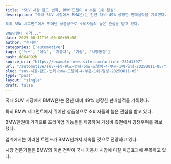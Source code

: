 ```yaml
---
title: "SUV 시장 판도 변화, BMW 모델이 4 부문 1위 달성"
description: "국내 SUV 시장에서 BMW은/는 전년 대비 49% 성장한 판매실적을 기록했다.

특히 BMW 세그먼트에서 뛰어난 상품성으로 소비자들의 높은 관심을 받고 있다.

BMW만원대 가격..."
date: 2025-08-11T16:00:00+09:00
author: "한지민"
categories: ['automotive']
tags: ['뉴스', '이슈', '자동차', '기술', '시장동향']
hash: d864092b
source_url: "https://example-news-site.com/article-231d1397"
url: "/automotive/suv-시장-판도-변화-bmw-모델이-4-부문-1위-달성-20250811-05/"
slug: "suv-시장-판도-변화-bmw-모델이-4-부문-1위-달성-20250811-05"
type: "post"
layout: "single"
draft: false
---
```


국내 SUV 시장에서 BMW은/는 전년 대비 49% 성장한 판매실적을 기록했다.

특히 BMW 세그먼트에서 뛰어난 상품성으로 소비자들의 높은 관심을 받고 있다.

BMW만원대 가격으로 프리미엄 기능들을 제공하여 가성비 측면에서 경쟁우위를 확보했다.

업계에서는 이러한 트렌드가 BMW년까지 지속될 것으로 전망하고 있다.

시장 전문가들은 BMW의 이번 전략이 국내 자동차 시장에 미칠 파급효과에 주목하고 있다.
